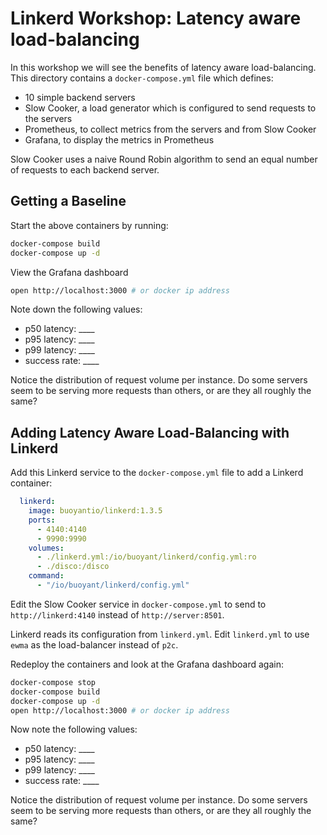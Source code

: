 # Linkerd Workshop: Latency aware load-balancing

In this workshop we will see the benefits of latency aware load-balancing.  This
directory contains a `docker-compose.yml` file which defines:

* 10 simple backend servers
* Slow Cooker, a load generator which is configured to send requests to the servers
* Prometheus, to collect metrics from the servers and from Slow Cooker
* Grafana, to display the metrics in Prometheus

Slow Cooker uses a naive Round Robin algorithm to send an equal number of
requests to each backend server.

## Getting a Baseline

Start the above containers by running:

```bash
docker-compose build
docker-compose up -d
```

View the Grafana dashboard

```bash
open http://localhost:3000 # or docker ip address
```

Note down the following values:

* p50 latency: ____
* p95 latency: ____
* p99 latency: ____
* success rate: ____

Notice the distribution of request volume per instance.  Do some servers seem
to be serving more requests than others, or are they all roughly the same?

## Adding Latency Aware Load-Balancing with Linkerd

Add this Linkerd service to the `docker-compose.yml` file to add a Linkerd
container:

```yaml
  linkerd:
    image: buoyantio/linkerd:1.3.5
    ports:
      - 4140:4140
      - 9990:9990
    volumes:
      - ./linkerd.yml:/io/buoyant/linkerd/config.yml:ro
      - ./disco:/disco
    command:
      - "/io/buoyant/linkerd/config.yml"
```

Edit the Slow Cooker service in `docker-compose.yml` to send to 
`http://linkerd:4140` instead of `http://server:8501`.

Linkerd reads its configuration from `linkerd.yml`.  Edit `linkerd.yml` to use
`ewma` as the load-balancer instead of `p2c`.

Redeploy the containers and look at the Grafana dashboard again:

```bash
docker-compose stop
docker-compose build
docker-compose up -d
open http://localhost:3000 # or docker ip address
```

Now note the following values:

* p50 latency: ____
* p95 latency: ____
* p99 latency: ____
* success rate: ____

Notice the distribution of request volume per instance.  Do some servers seem
to be serving more requests than others, or are they all roughly the same?
